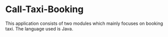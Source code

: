 # Call-Taxi-Booking
This application consists of two modules which mainly focuses on booking taxi. The language used is Java.
